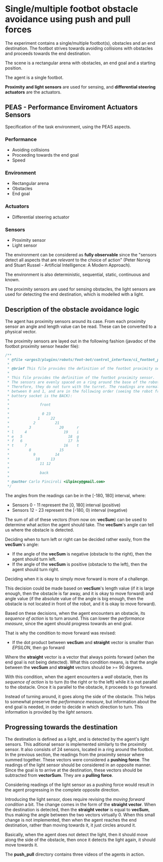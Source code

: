 # Single/multiple footbot obstacle avoidance using push and pull forces

The experiment contains a single/multiple footbot(s), obstacles and an end destination. The footbot strives towards avoiding collisions with obstacles and proceeds towards the end destination.

The scene is a rectangular arena with obstacles, an end goal and a starting position.

The agent is a single footbot.

**Proximity and light sensors** are used for sensing, and **differential steering actuators** are the actuators.

## PEAS - Performance Enviroment Actuators Sensors

Specification of the task environment, using the PEAS aspects.

### Performance

 - Avoiding collisions
 - Proceeding towards the end goal
 - Speed

### Environment

 - Rectangular arena
 - Obstacles
 - End goal

### Actuators

 - Differential steering actuator

### Sensors

 - Proximity sensor
 - Light sensor

The environment can be considered as **fully observable** since the "sensors detect all aspects that are *relevant* to the choice of action" (Peter Norvig and Stuart Russel - Artificial Intelligence: A Modern Approach).

The environment is also deterministic, sequential, static, continuous and known.

The proximity sensors are used for sensing obstacles, the light sensors are used for detecting the end destination, which is modelled with a light.

## Description of the obstacle avoidance logic

The agent has proximity sensors around its case. From each proximity sensor an angle and length value can be read. These can be converted to a physical vector. 

The proximity sensors are layed out in the following fashion (javadoc of the footbot proximity sensor header file):

```c++
/**
 * @file <argos3/plugins/robots/foot-bot/control_interface/ci_footbot_proximity_sensor.h>
 *
 * @brief This file provides the definition of the footbot proximity sensor.
 *
 * This file provides the definition of the footbot proximity sensor.
 * The sensors are evenly spaced on a ring around the base of the robot.
 * Therefore, they do not turn with the turret. The readings are normalized
 * between 0 and 1, and are in the following order (seeing the robot from TOP,
 * battery socket is the BACK):
 *
 *              front
 *               
 *               0 23
 *             1     22
 *           2         21
 *         3             20      r
 * l     4                 19    i
 * e   5                     18  g
 * f   6                     17  h
 * t     7                 16    t
 *         8             15
 *           9         14
 *            10     13
 *              11 12
 *
 *              back
 *
 * @author Carlo Pinciroli <ilpincy@gmail.com>
 */
```

The angles from the readings can be in the [-180, 180] interval, where:
 
 - Sensors 0 - 11 represent the [0, 180] interval (positive)
 - Sensors 12 - 23 represent the [-180, 0) interval (negative)

The sum of all of these vectors (from now on: **vecSum**) can be used to determine what action the agent should take. The **vecSum**'s angle can tell us where the obstacle is detected.

Deciding when to turn left or right can be decided rather easily, from the **vecSum**'s angle:

 - If the angle of the **vecSum** is negative (obstacle to the right), then the agent should turn left.
 - If the angle of the **vecSum** is positive (obstacle to the left), then the agent should turn right.

Deciding when it is okay to simply move forward is more of a challenge. 

This decision could be made based on **vecSum**'s length value (if it is large enough, then the obstacle is far away, and it is okay to move forward) and angle value (if the absolute value of the angle is big enough, then the obstacle is not located in front of the robot, and it is okay to move forward).

Based on these decisions, when the agent encounters an obstacle, its *sequence of action* is to turn around.
This can lower the *performance measure*, since the agent should progress towards an end goal.

That is why the condition to move forward was revised:

 - If the dot product between **vecSum** and **straight** vector is smaller than *EPSILON*, then go forward

Where the **straight** vector is a vector that always points forward (when the end goal is not being detected).
What this condition means, is that the angle between the **vecSum** and **straight** vectors should be >= 90 degrees.

With this condition, when the agent encounters a *wall* obstacle, then its *sequence of action* is to turn (to the right or to the left) while it is not parallel to the obstacle. Once it is parallel to the obstacle, it proceeds to go forward.

Instead of turning around, it goes along the side of the obstacle.
This helps to somewhat preserve the *performance measure*, but information about the end goal is needed, in order to decide in which direction to turn.
This information is provided by the *light sensors*.

## Progressing towards the destination

The destination is defined as a light, and is detected by the agent's light sensors. This aditional sensor is implemented similarly to the proximity sensor. It also consists of 24 sensors, located in a ring around the footbot.
In the previous section, the readings from the proximity sensor where summed together. These vectors were considered a **pushing force**. The readings of the light sensor should be considered in an opposite manner. Since the goal is to arrive at the destination, these vectors should be subtracted from **vectorSum**. They are a **pulling force**.

Considering readings of the light sensor as a pushing force would result in the agent progressing in the complete opposite direction.

Introducing the light sensor, does require revising the *moving forward condition* a bit. The change comes in the form of the **straight vector**. When the destination is detected, then the **straight vector** is equal to **vecSum**, thus making the angle between the two vectors virtually 0.
When this small change is not implemented, then when the agent reaches the end destination, rather than moving towards it, it just circles around it.

Basically, when the agent does not detect the light, then it should move along the side of the obstacle, then once it detects the light again, it should move towards it.

The **push_pull** directory contains three videos of the agents in action. 


